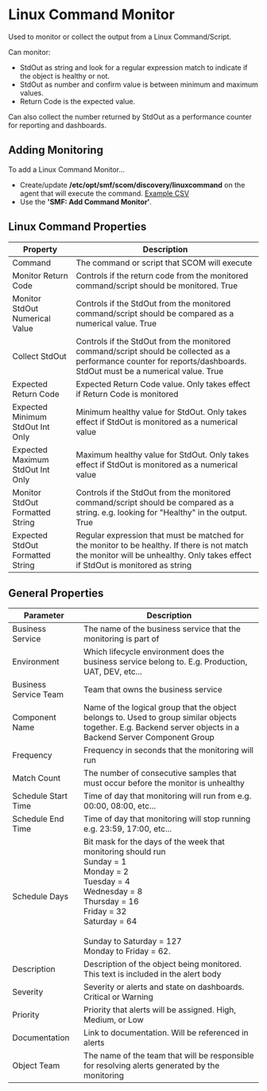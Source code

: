 # Linux Command Monitor
Used to monitor or collect the output from a Linux Command/Script. 

Can monitor:
	    
* StdOut as string and look for a regular expression match to indicate if the object is healthy or not.
* StdOut as number and confirm value is between minimum and maximum values.
* Return Code is the expected value.

Can also collect the number returned by StdOut as a performance counter for reporting and dashboards.

## Adding Monitoring

To add a Linux Command Monitor...

* Create/update **/etc/opt/smf/scom/discovery/linuxcommand** on the agent that will execute the command. [Example CSV](https://github.com/KeithRochester/Standard-Monitoring-Framework/blob/main/Documentation/Example%20Files/linuxcommand.csv)
* Use the **'SMF: Add Command Monitor'**.

## Linux Command Properties 
|Property|Description|
|-|-|
|Command|The command or script that SCOM will execute|
|Monitor Return Code|Controls if the return code from the monitored command/script should be monitored. True|False|
|Monitor StdOut Numerical Value|Controls if the StdOut from the monitored command/script should be compared as a numerical value. True|False|
|Collect StdOut|Controls if the StdOut from the monitored command/script should be collected as a performance counter for reports/dashboards. StdOut must be a numerical value. True|False|
|Expected Return Code|Expected Return Code value. Only takes effect if Return Code is monitored|
|Expected Minimum StdOut Int Only|Minimum healthy value for StdOut. Only takes effect if StdOut is monitored as a numerical value|
|Expected Maximum StdOut Int Only|Maximum healthy value for StdOut. Only takes effect if StdOut is monitored as a numerical value|
|Monitor StdOut Formatted String|Controls if the StdOut from the monitored command/script should be compared as a string. e.g. looking for "Healthy" in the output. True|False|
|Expected StdOut Formatted String|Regular expression that must be matched for the monitor to be healthy. If there is not match the monitor will be unhealthy. Only takes effect if StdOut is monitored as string|

## General Properties

|Parameter|Description|
|-|-|
|Business Service|The name of the business service that the monitoring is part of|
|Environment|Which lifecycle environment does the business service belong to. E.g. Production, UAT, DEV, etc...|
|Business Service Team|Team that owns the business service|
|Component Name|Name of the logical group that the object belongs to. Used to group similar objects together. E.g. Backend server objects in a Backend Server Component Group|
|Frequency|Frequency in seconds that the monitoring will run|
|Match Count|The number of consecutive samples that must occur before the monitor is unhealthy|
|Schedule Start Time|Time of day that monitoring will run from e.g. 00:00, 08:00, etc...|
|Schedule End Time|Time of day that monitoring will stop running e.g. 23:59, 17:00, etc...|
|Schedule Days|Bit mask for the days of the week that monitoring should run<br>Sunday = 1<br>  Monday = 2 <br>Tuesday = 4<br>Wednesday = 8<br>Thursday = 16<br>Friday = 32<br>Saturday = 64<br><br>Sunday to Saturday = 127<br>Monday to Friday = 62.|
|Description|Description of the object being monitored. This text is included in the alert body|
|Severity|Severity or alerts and state on dashboards. Critical or Warning|
|Priority|Priority that alerts will be assigned. High, Medium, or Low|
|Documentation|Link to documentation. Will be referenced in alerts|
|Object Team|The name of the team that will be responsible for resolving alerts generated by the monitoring|
